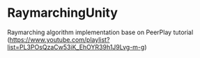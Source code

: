 # RaymarchingUnity

Raymarching algorithm implementation base on PeerPlay tutorial (https://www.youtube.com/playlist?list=PL3POsQzaCw53iK_EhOYR39h1J9Lvg-m-g)
